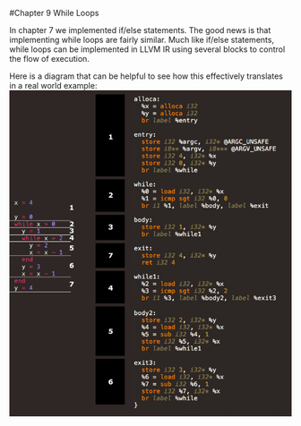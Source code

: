 #Chapter 9 While Loops

In chapter 7 we implemented if/else statements. The good news is that implementing while loops are fairly similar. Much like if/else statements, while loops can be implemented in LLVM IR using several blocks to control the flow of execution.

Here is a diagram that can be helpful to see how this effectively translates in a real world example:
![While to IR](https://raw.githubusercontent.com/Virtual-Machine/llvm-tutorial-book/master/diagrams/img/while_to_ir.png)